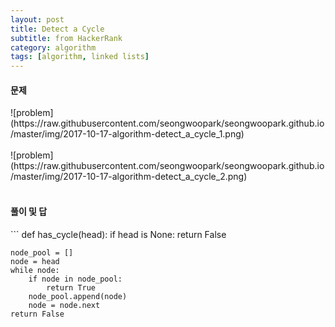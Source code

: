 ```yaml
---
layout: post
title: Detect a Cycle
subtitle: from HackerRank
category: algorithm
tags: [algorithm, linked lists]
---
```

<h4>문제</h4>
![problem](https://raw.githubusercontent.com/seongwoopark/seongwoopark.github.io/master/img/2017-10-17-algorithm-detect_a_cycle_1.png)<br/><br/>
![problem](https://raw.githubusercontent.com/seongwoopark/seongwoopark.github.io/master/img/2017-10-17-algorithm-detect_a_cycle_2.png)<br/><br/>

<h4>풀이 및 답</h4>
```
def has_cycle(head):
    if head is None:
        return False
    
    node_pool = []
    node = head
    while node:
        if node in node_pool:
            return True
        node_pool.append(node)
        node = node.next
    return False
```